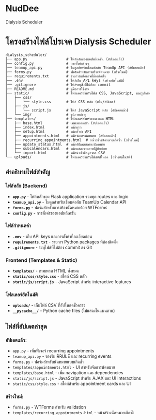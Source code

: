# NudDee

Dialysis Scheduler

# โครงสร้างไฟล์โปรเจค Dialysis Scheduler

```
dialysis_scheduler/
├── app.py                  # ไฟล์หลักของแอปพลิเคชัน (อัปเดตแล้ว)
├── config.py               # การตั้งค่าต่างๆ
├── teamup_api.py           # โมดูลสำหรับเชื่อมต่อกับ TeamUp API (อัปเดตแล้ว)
├── forms.py                # ฟอร์มสำหรับการสร้างนัดหมาย (สร้างใหม่)
├── requirements.txt        # รายการแพ็คเกจที่ต้องติดตั้ง
├── .env                    # ไฟล์เก็บ API keys (สร้างอัตโนมัติ)
├── .gitignore              # ไฟล์ระบุสิ่งที่ไม่ต้อง commit
├── README.md               # คู่มือการใช้งาน
├── static/                 # โฟลเดอร์สำหรับไฟล์ CSS, JavaScript, และรูปภาพ
│   ├── css/
│   │   └── style.css       # ไฟล์ CSS หลัก (เพิ่ม/อัปเดต)
│   ├── js/
│   │   └── script.js       # ไฟล์ JavaScript หลัก (อัปเดตแล้ว)
│   └── img/                # รูปภาพต่างๆ
├── templates/              # โฟลเดอร์สำหรับเทมเพลต HTML
│   ├── base.html           # เทมเพลตหลัก (อัปเดตแล้ว)
│   ├── index.html          # หน้าแรก
│   ├── setup.html          # หน้าตั้งค่า API
│   ├── appointments.html   # หน้าจัดการนัดหมาย (อัปเดตแล้ว)
│   ├── recurring_appointments.html  # หน้าสร้างนัดหมายเกิดซ้ำ (สร้างใหม่)
│   ├── update_status.html  # หน้าอัปเดตสถานะนัดหมาย
│   ├── subcalendars.html   # หน้าแสดงรายการปฏิทินย่อย
│   └── import.html         # หน้านำเข้าข้อมูลจาก CSV
└── uploads/                # โฟลเดอร์สำหรับไฟล์อัปโหลด (สร้างอัตโนมัติ)
```

## คำอธิบายไฟล์สำคัญ

### ไฟล์หลัก (Backend)
- **`app.py`** - ไฟล์หลักของ Flask application รวมทุก routes และ logic
- **`teamup_api.py`** - โมดูลสำหรับเชื่อมต่อกับ TeamUp Calendar API
- **`forms.py`** - ฟอร์มสำหรับการสร้างนัดหมายด้วย WTForms
- **`config.py`** - การตั้งค่าของแอปพลิเคชัน

### ไฟล์กำหนดค่า
- **`.env`** - เก็บ API keys และการตั้งค่าที่ละเอียดอ่อน
- **`requirements.txt`** - รายการ Python packages ที่ต้องติดตั้ง
- **`.gitignore`** - ระบุไฟล์ที่ไม่ต้อง commit ลง Git

### Frontend (Templates & Static)
- **`templates/`** - เทมเพลต HTML ทั้งหมด
- **`static/css/style.css`** - สไตล์ CSS หลัก
- **`static/js/script.js`** - JavaScript สำหรับ interactive features

### โฟลเดอร์อัตโนมัติ
- **`uploads/`** - เก็บไฟล์ CSV ที่อัปโหลดชั่วคราว
- **`__pycache__/`** - Python cache files (ไม่แสดงในแผนภาพ)

## ไฟล์ที่อัปเดตล่าสุด 

### อัปเดตแล้ว:
-  `app.py` - เพิ่มฟีเจอร์ recurring appointments
-  `teamup_api.py` - รองรับ RRULE และ recurring events
-  `forms.py` - ฟอร์มสำหรับนัดหมายแบบเกิดซ้ำ
-  `templates/appointments.html` - UI สำหรับจัดการนัดหมาย
-  `templates/base.html` - เพิ่ม navigation และ dependencies
-  `static/js/script.js` - JavaScript สำหรับ AJAX และ UI interactions
-  `static/css/style.css` - สไตล์สำหรับ appointment cards และ UI

### สร้างใหม่:
- `forms.py` - WTForms สำหรับ validation
- `templates/recurring_appointments.html` - หน้าสร้างนัดหมายเกิดซ้ำ

